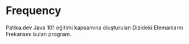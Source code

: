 # Frequency
Patika.dev Java 101 eğitimi kapsamına oluşturulan Dizideki Elemanların Frekansını bulan program.
